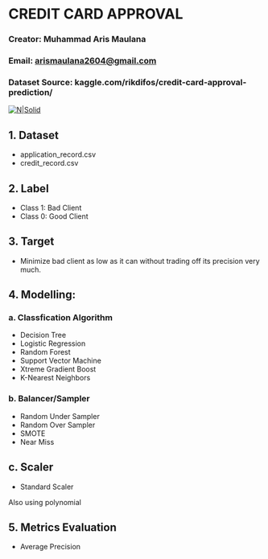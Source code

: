 # CREDIT CARD APPROVAL
### Creator: Muhammad Aris Maulana
### Email: arismaulana2604@gmail.com
### Dataset Source: kaggle.com/rikdifos/credit-card-approval-prediction/

[![N|Solid](https://purwadhika.com/static/media/logopwdk-02.2f3596cc.png)](https://nodesource.com/products/nsolid)

## 1. Dataset

- application_record.csv
- credit_record.csv

## 2. Label

- Class 1: Bad Client
- Class 0: Good Client

## 3. Target

- Minimize bad client as low as it can without trading off its precision very much.
## 4. Modelling:
### a. Classfication Algorithm
- Decision Tree
- Logistic Regression
- Random Forest
- Support Vector Machine
- Xtreme Gradient Boost
- K-Nearest Neighbors

### b. Balancer/Sampler
- Random Under Sampler
- Random Over Sampler
- SMOTE
- Near Miss

## c. Scaler
- Standard Scaler

Also using polynomial
## 5. Metrics Evaluation
- Average Precision